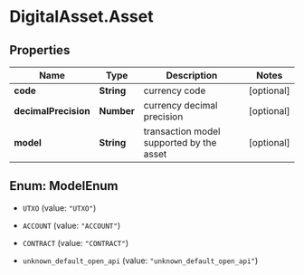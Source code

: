 # DigitalAsset.Asset

## Properties

Name | Type | Description | Notes
------------ | ------------- | ------------- | -------------
**code** | **String** | currency code | [optional] 
**decimalPrecision** | **Number** | currency decimal precision | [optional] 
**model** | **String** | transaction model supported by the asset | [optional] 



## Enum: ModelEnum


* `UTXO` (value: `"UTXO"`)

* `ACCOUNT` (value: `"ACCOUNT"`)

* `CONTRACT` (value: `"CONTRACT"`)

* `unknown_default_open_api` (value: `"unknown_default_open_api"`)




